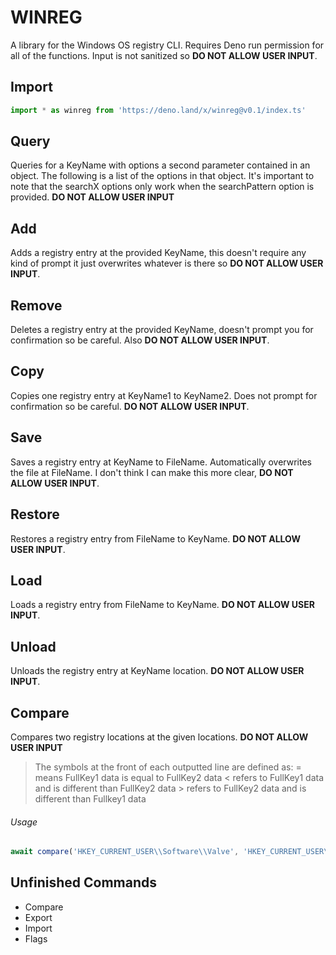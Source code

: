 # WINREG
A library for the Windows OS registry CLI. Requires Deno run permission for all of the functions. Input is not sanitized so **DO NOT ALLOW USER INPUT**.

## Import
```ts
import * as winreg from 'https://deno.land/x/winreg@v0.1/index.ts'
```

## Query
Queries for a KeyName with options a second parameter contained in an object. The following is a list of the options in that object. It's important to note that the searchX options only work when the searchPattern option is provided. **DO NOT ALLOW USER INPUT**

## Add
Adds a registry entry at the provided KeyName, this doesn't require any kind of prompt it just overwrites whatever is there so **DO NOT ALLOW USER INPUT**.

## Remove
Deletes a registry entry at the provided KeyName, doesn't prompt you for confirmation so be careful. Also **DO NOT ALLOW USER INPUT**.

## Copy
Copies one registry entry at KeyName1 to KeyName2. Does not prompt for confirmation so be careful. **DO NOT ALLOW USER INPUT**.

## Save
Saves a registry entry at KeyName to FileName. Automatically overwrites the file at FileName. I don't think I can make this more clear, **DO NOT ALLOW USER INPUT**.

## Restore
Restores a registry entry from FileName to KeyName. **DO NOT ALLOW USER INPUT**.

## Load
Loads a registry entry from FileName to KeyName. **DO NOT ALLOW USER INPUT**.

## Unload
Unloads the registry entry at KeyName location. **DO NOT ALLOW USER INPUT**.


## Compare
Compares two registry locations at the given locations. **DO NOT ALLOW USER INPUT**
> The symbols at the front of each outputted line are defined as:
>   = means FullKey1 data is equal to FullKey2 data
>   < refers to FullKey1 data and is different than FullKey2 data
>   \> refers to FullKey2 data and is different than Fullkey1 data

###### Usage
```ts
await compare('HKEY_CURRENT_USER\\Software\\Valve', 'HKEY_CURRENT_USER\\Software\\Valve\\Steam');
```

## Unfinished Commands
* Compare
* Export
* Import
* Flags
